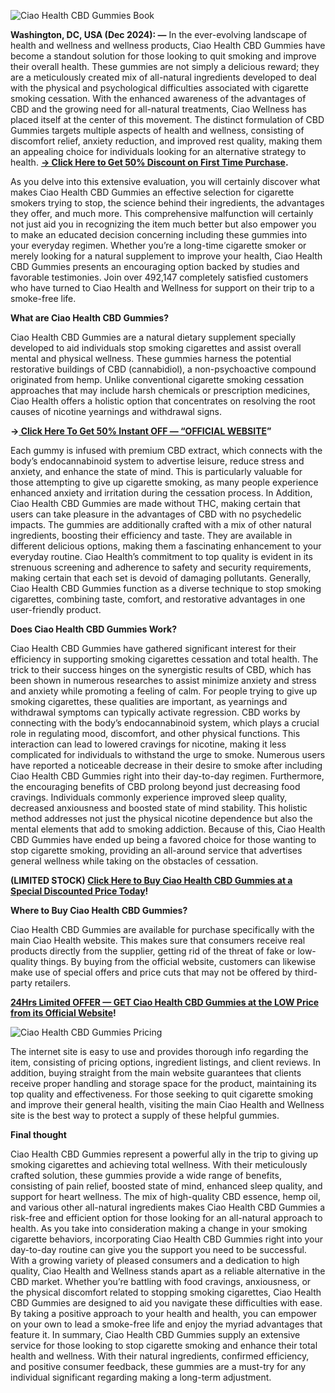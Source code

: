 ![Ciao Health CBD Gummies Book](https://github.com/user-attachments/assets/0e72b390-6507-46d6-b02c-ddfeba42782b)


**Washington, DC, USA (Dec 2024): —** In the ever-evolving landscape of health and wellness and wellness products, Ciao Health CBD Gummies have become a standout solution for those looking to quit smoking and improve their overall health. These gummies are not simply a delicious reward; they are a meticulously created mix of all-natural ingredients developed to deal with the physical and psychological difficulties associated with cigarette smoking cessation. With the enhanced awareness of the advantages of CBD and the growing need for all-natural treatments, Ciao Wellness has placed itself at the center of this movement. The distinct formulation of CBD Gummies targets multiple aspects of health and wellness, consisting of discomfort relief, anxiety reduction, and improved rest quality, making them an appealing choice for individuals looking for an alternative strategy to health. **[→ Click Here to Get 50% Discount on First Time Purchase](https://supplementcarts.com/ciao-health-cbd-gummies-official/).**


As you delve into this extensive evaluation, you will certainly discover what makes Ciao Health CBD Gummies an effective selection for cigarette smokers trying to stop, the science behind their ingredients, the advantages they offer, and much more. This comprehensive malfunction will certainly not just aid you in recognizing the item much better but also empower you to make an educated decision concerning including these gummies into your everyday regimen. Whether you’re a long-time cigarette smoker or merely looking for a natural supplement to improve your health, Ciao Health CBD Gummies presents an encouraging option backed by studies and favorable testimonies. Join over 492,147 completely satisfied customers who have turned to Ciao Health and Wellness for support on their trip to a smoke-free life.


**What are Ciao Health CBD Gummies?**

Ciao Health CBD Gummies are a natural dietary supplement specially developed to aid individuals stop smoking cigarettes and assist overall mental and physical wellness. These gummies harness the potential restorative buildings of CBD (cannabidiol), a non-psychoactive compound originated from hemp. Unlike conventional cigarette smoking cessation approaches that may include harsh chemicals or prescription medicines, Ciao Health offers a holistic option that concentrates on resolving the root causes of nicotine yearnings and withdrawal signs.


**→[ Click Here To Get 50% Instant OFF — “OFFICIAL WEBSITE](https://supplementcarts.com/ciao-health-cbd-gummies-official/)”**


Each gummy is infused with premium CBD extract, which connects with the body’s endocannabinoid system to advertise leisure, reduce stress and anxiety, and enhance the state of mind. This is particularly valuable for those attempting to give up cigarette smoking, as many people experience enhanced anxiety and irritation during the cessation process. In Addition, Ciao Health CBD Gummies are made without THC, making certain that users can take pleasure in the advantages of CBD with no psychedelic impacts.
The gummies are additionally crafted with a mix of other natural ingredients, boosting their efficiency and taste. They are available in different delicious options, making them a fascinating enhancement to your everyday routine. Ciao Health’s commitment to top quality is evident in its strenuous screening and adherence to safety and security requirements, making certain that each set is devoid of damaging pollutants. Generally, Ciao Health CBD Gummies function as a diverse technique to stop smoking cigarettes, combining taste, comfort, and restorative advantages in one user-friendly product.


**Does Ciao Health CBD Gummies Work?**

Ciao Health CBD Gummies have gathered significant interest for their efficiency in supporting smoking cigarettes cessation and total health. The trick to their success hinges on the synergistic results of CBD, which has been shown in numerous researches to assist minimize anxiety and stress and anxiety while promoting a feeling of calm. For people trying to give up smoking cigarettes, these qualities are important, as yearnings and withdrawal symptoms can typically activate regression.
CBD works by connecting with the body’s endocannabinoid system, which plays a crucial role in regulating mood, discomfort, and other physical functions. This interaction can lead to lowered cravings for nicotine, making it less complicated for individuals to withstand the urge to smoke. Numerous users have reported a noticeable decrease in their desire to smoke after including Ciao Health CBD Gummies right into their day-to-day regimen.
Furthermore, the encouraging benefits of CBD prolong beyond just decreasing food cravings. Individuals commonly experience improved sleep quality, decreased anxiousness and boosted state of mind stability. This holistic method addresses not just the physical nicotine dependence but also the mental elements that add to smoking addiction. Because of this, Ciao Health CBD Gummies have ended up being a favored choice for those wanting to stop cigarette smoking, providing an all-around service that advertises general wellness while taking on the obstacles of cessation.


**(LIMITED STOCK) [Click Here to Buy Ciao Health CBD Gummies at a Special Discounted Price Today](https://supplementcarts.com/ciao-health-cbd-gummies-official/)!**


**Where to Buy Ciao Health CBD Gummies?**

Ciao Health CBD Gummies are available for purchase specifically with the main Ciao Health website. This makes sure that consumers receive real products directly from the supplier, getting rid of the threat of fake or low-quality things. By buying from the official website, customers can likewise make use of special offers and price cuts that may not be offered by third-party retailers.


**[24Hrs Limited OFFER — GET Ciao Health CBD Gummies at the LOW Price from its Official Website](https://supplementcarts.com/ciao-health-cbd-gummies-official/)!**


![Ciao Health CBD Gummies Pricing](https://github.com/user-attachments/assets/637ee0ac-7510-418a-af85-56e9c0a7a45d)


The internet site is easy to use and provides thorough info regarding the item, consisting of pricing options, ingredient listings, and client reviews. In addition, buying straight from the main website guarantees that clients receive proper handling and storage space for the product, maintaining its top quality and effectiveness.
For those seeking to quit cigarette smoking and improve their general health, visiting the main Ciao Health and Wellness site is the best way to protect a supply of these helpful gummies.


**Final thought**

Ciao Health CBD Gummies represent a powerful ally in the trip to giving up smoking cigarettes and achieving total wellness. With their meticulously crafted solution, these gummies provide a wide range of benefits, consisting of pain relief, boosted state of mind, enhanced sleep quality, and support for heart wellness. The mix of high-quality CBD essence, hemp oil, and various other all-natural ingredients makes Ciao Health CBD Gummies a risk-free and efficient option for those looking for an all-natural approach to health.
As you take into consideration making a change in your smoking cigarette behaviors, incorporating Ciao Health CBD Gummies right into your day-to-day routine can give you the support you need to be successful. With a growing variety of pleased consumers and a dedication to high quality, Ciao Health and Wellness stands apart as a reliable alternative in the CBD market.
Whether you’re battling with food cravings, anxiousness, or the physical discomfort related to stopping smoking cigarettes, Ciao Health CBD Gummies are designed to aid you navigate these difficulties with ease. By taking a positive approach to your health and health, you can empower on your own to lead a smoke-free life and enjoy the myriad advantages that feature it.
In summary, Ciao Health CBD Gummies supply an extensive service for those looking to stop cigarette smoking and enhance their total health and wellness. With their natural ingredients, confirmed efficiency, and positive consumer feedback, these gummies are a must-try for any individual significant regarding making a long-term adjustment.
